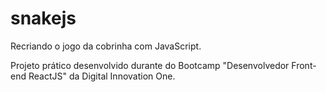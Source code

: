 # snakejs

Recriando o jogo da cobrinha com JavaScript.

Projeto prático desenvolvido durante do Bootcamp "Desenvolvedor Front-end ReactJS" da Digital Innovation One.
